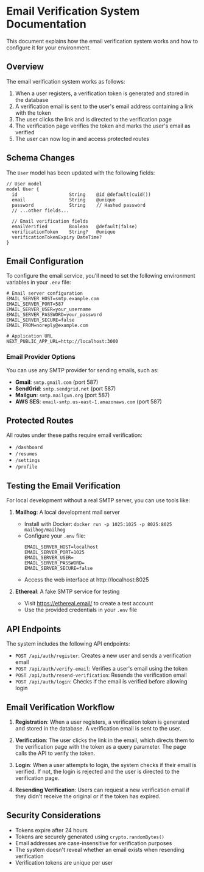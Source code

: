 # Email Verification System Documentation

This document explains how the email verification system works and how to configure it for your environment.

## Overview

The email verification system works as follows:

1. When a user registers, a verification token is generated and stored in the database
2. A verification email is sent to the user's email address containing a link with the token
3. The user clicks the link and is directed to the verification page 
4. The verification page verifies the token and marks the user's email as verified
5. The user can now log in and access protected routes

## Schema Changes

The `User` model has been updated with the following fields:

```prisma
// User model
model User {
  id                   String    @id @default(cuid())
  email                String    @unique
  password             String    // Hashed password
  // ...other fields...
  
  // Email verification fields
  emailVerified        Boolean   @default(false)
  verificationToken    String?   @unique
  verificationTokenExpiry DateTime?
}
```

## Email Configuration

To configure the email service, you'll need to set the following environment variables in your `.env` file:

```env
# Email server configuration
EMAIL_SERVER_HOST=smtp.example.com
EMAIL_SERVER_PORT=587
EMAIL_SERVER_USER=your_username
EMAIL_SERVER_PASSWORD=your_password
EMAIL_SERVER_SECURE=false
EMAIL_FROM=noreply@example.com

# Application URL
NEXT_PUBLIC_APP_URL=http://localhost:3000
```

### Email Provider Options

You can use any SMTP provider for sending emails, such as:

- **Gmail**: `smtp.gmail.com` (port 587)
- **SendGrid**: `smtp.sendgrid.net` (port 587)
- **Mailgun**: `smtp.mailgun.org` (port 587)
- **AWS SES**: `email-smtp.us-east-1.amazonaws.com` (port 587)

## Protected Routes

All routes under these paths require email verification:

- `/dashboard`
- `/resumes`
- `/settings`
- `/profile`

## Testing the Email Verification

For local development without a real SMTP server, you can use tools like:

1. **Mailhog**: A local development mail server
   - Install with Docker: `docker run -p 1025:1025 -p 8025:8025 mailhog/mailhog`
   - Configure your `.env` file:
     ```
     EMAIL_SERVER_HOST=localhost
     EMAIL_SERVER_PORT=1025
     EMAIL_SERVER_USER=
     EMAIL_SERVER_PASSWORD=
     EMAIL_SERVER_SECURE=false
     ```
   - Access the web interface at http://localhost:8025

2. **Ethereal**: A fake SMTP service for testing
   - Visit https://ethereal.email/ to create a test account
   - Use the provided credentials in your `.env` file

## API Endpoints

The system includes the following API endpoints:

- `POST /api/auth/register`: Creates a new user and sends a verification email
- `POST /api/auth/verify-email`: Verifies a user's email using the token
- `POST /api/auth/resend-verification`: Resends the verification email
- `POST /api/auth/login`: Checks if the email is verified before allowing login

## Email Verification Workflow

1. **Registration**: When a user registers, a verification token is generated and stored in the database. A verification email is sent to the user.

2. **Verification**: The user clicks the link in the email, which directs them to the verification page with the token as a query parameter. The page calls the API to verify the token.

3. **Login**: When a user attempts to login, the system checks if their email is verified. If not, the login is rejected and the user is directed to the verification page.

4. **Resending Verification**: Users can request a new verification email if they didn't receive the original or if the token has expired.

## Security Considerations

- Tokens expire after 24 hours
- Tokens are securely generated using `crypto.randomBytes()`
- Email addresses are case-insensitive for verification purposes
- The system doesn't reveal whether an email exists when resending verification
- Verification tokens are unique per user 